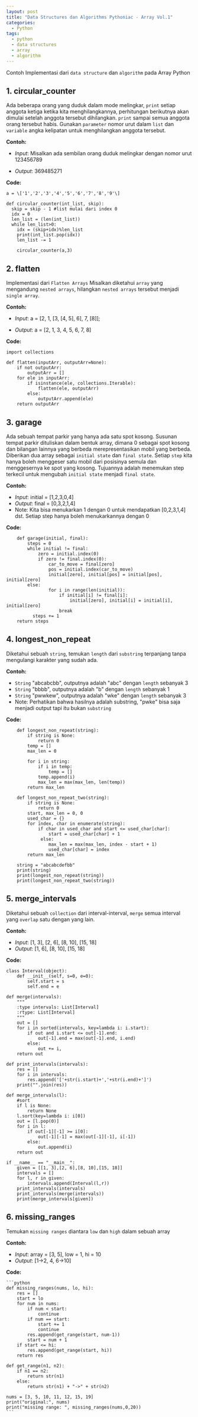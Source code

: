 ```yaml
---
layout: post
title: "Data Structures dan Algorithms Pythoniac - Array Vol.1"
categories:
  - Python
tags:
  - python
  - data structures
  - array
  - algorithm
---
```


Contoh Implementasi dari `data structure` dan `algorithm` pada Array Python

 ##  1. circular_counter
	 
Ada  beberapa orang yang duduk dalam mode melingkar, `print` setiap anggota ketiga ketika kita menghilangkannya, perhitungan berikutnya akan dimulai setelah anggota tersebut dihilangkan. `print` sampai semua anggota orang tersebut habis. Gunakan `parameter` nomor urut dalam `list` dan `variable` angka kelipatan untuk menghilangkan anggota tersebut.

**Contoh:**
	
 - *Input*: Misalkan ada sembilan orang duduk melingkar dengan nomor urut
   123456789 
   
 - *Output*: 369485271
 
 **Code:**

    a = \['1','2','3','4','5','6','7','8','9'\]

    def circular_counter(int_list, skip):
      skip = skip - 1 #list mulai dari index 0
      idx = 0
      len_list = (len(int_list))
      while len_list>0:
        idx = (skip+idx)%len_list 
        print(int_list.pop(idx))
        len_list -= 1
		
		circular_counter(a,3)

##  2. flatten
Implementasi dari `Flatten Arrays`
Misalkan diketahui `array` yang mengandung `nested arrays`, hilangkan `nested arrays` tersebut menjadi `single array`.

**Contoh:**
	
 - *Input*: a = \[2, 1, \[3, \[4, 5\], 6\], 7, \[8\]\]; 
   
 - *Output*: a = \[2, 1, 3, 4, 5, 6, 7, 8\]

 **Code:**

    import collections
    
    def flatten(inputArr, outputArr=None):
	    if not outputArr:
		    outputArr = []
	    for ele in inputArr:
		    if isinstance(ele, collections.Iterable):
			    flatten(ele, outputArr)
			else:
				outputArr.append(ele)
		return outputArr

 ## 3. garage
 Ada sebuah tempat parkir yang hanya ada satu spot kosong. Susunan tempat parkir dituliskan dalam bentuk array, dimana 0 sebagai spot kosong dan bilangan lainnya yang berbeda merepresentasikan mobil yang berbeda. Diberikan dua array sebagai `initial state` dan `final state`. Setiap `step` kita hanya boleh menggeser satu mobil dari posisinya semula dan menggesernya ke spot yang kosong. Tujuannya adalah menemukan step terkecil untuk mengubah `initial state` menjadi `final state`.

**Contoh:**
	
 - *Input*: initial = \[1,2,3,0,4\] 
 - *Output*: final = \[0,3,2,1,4\]
- Note: Kita bisa menukarkan 1 dengan 0 untuk mendapatkan [0,2,3,1,4] dst. Setiap step hanya boleh menukarkannya dengan 0

 **Code:**
 
	    def garage(initial, final):
	        steps = 0
	        while initial != final:
		        zero = initial.index(0)
		        if zero != final.index(0):
			        car_to_move = final[zero]
			        pos = initial.index(car_to_move)
			        initial[zero], initial[pos] = initial[pos], initial[zero]
	        else:
				    for i in range(len(initial)):
					    if initial[i] != final[i]:
						    initial[zero], initial[i] = initial[i], initial[zero]
					    break
			  steps += 1
	    return steps

 ## 4. longest_non_repeat
Diketahui sebuah `string`, temukan `length` dari `substring` terpanjang tanpa mengulangi karakter yang sudah ada.

**Contoh:**
	
 - `String` "abcabcbb", outputnya adalah "abc" dengan `length` sebanyak 3
 - `String` "bbbb", outputnya adalah "b" dengan `length` sebanyak 1
-  `String` "pwwkew", outputnya adalah "wke" dengan `length` sebanyak 3
- Note: Perhatikan bahwa hasilnya adalah substring, "pwke" bisa saja menjadi output tapi itu bukan `substring`

**Code:**
		
		def longest_non_repeat(string):
		    if string is None:
			    return 0
		    temp = []
		    max_len = 0
		    
		    for i in string:
			    if i in temp:
				    temp = []
			    temp.append(i)
			    max_len = max(max_len, len(temp))
		    return max_len
    
    	def longest_non_repeat_two(string):
		    if string is None:
				return 0
		    start, max_len = 0, 0
		    used_char = {}
		    for index, char in enumerate(string):
				if char in used_char and start <= used_char[char]:
				    start = used_char[char] + 1
				 else:
				    max_len = max(max_len, index - start + 1)
				    used_char[char] = index
		    return max_len
		
		string = "abcabcdefbb"
		print(string)
		print(longest_non_repeat(string))
		print(longest_non_repeat_two(string))

 ## 5. merge_intervals
 Diketahui sebuah `collection` dari interval-interval, `merge` semua interval yang `overlap` satu dengan yang lain.

**Contoh:**
 - *Input*: [1, 3], [2, 6], [8, 10], [15, 18]
 - *Output*: [1, 6], [8, 10], [15, 18]

**Code:**

	class Interval(object):
		def __init__(self, s=0, e=0):
			self.start = s
			self.end = e

	def merge(intervals):
		"""
		:type intervals: List[Interval]
		:rtype: List[Interval]
		"""
		out = []
		for i in sorted(intervals, key=lambda i: i.start):
			if out and i.start <= out[-1].end:
				out[-1].end = max(out[-1].end, i.end)
			else:
				out += i,
		return out

	def print_intervals(intervals):
		res = []
		for i in intervals:
			res.append('['+str(i.start)+','+str(i.end)+']')
		print("".join(res))

	def merge_intervals(l):
		#sort
		if l is None:
			return None
		l.sort(key=lambda i: i[0])
		out = [l.pop(0)]
		for i in l:
			if out[-1][-1] >= i[0]:
				out[-1][-1] = max(out[-1][-1], i[-1])
			else:
				out.append(i)
		return out

	if __name__ == "__main__":
		given = [[1, 3],[2, 6],[8, 10],[15, 18]]
		intervals = []
		for l, r in given:
			intervals.append(Interval(l,r))
		print_intervals(intervals)
		print_intervals(merge(intervals))
		print(merge_intervals[given])

 ## 6. missing_ranges
 Temukan `missing ranges` diantara `low` dan `high` dalam sebuah array

**Contoh:**
 - *Input*: array = [3, 5], low = 1, hi = 10 
 - *Output*: [1->2, 4, 6->10]

**Code:**

    ```python
    def missing_ranges(nums, lo, hi):
        res = []
        start = lo
        for num in nums:
            if num < start:
                continue
            if num == start:
                start += 1
                continue
            res.append(get_range(start, num-1))
            start = num + 1
        if start <= hi:
            res.append(get_range(start, hi))
        return res

    def get_range(n1, n2):
        if n1 == n2:
            return str(n1)
        else:
            return str(n1) + "->" + str(n2)

    nums = [3, 5, 10, 11, 12, 15, 19]
    print("original:", nums)
    print("missing range: ", missing_ranges(nums,0,20))
    ```
